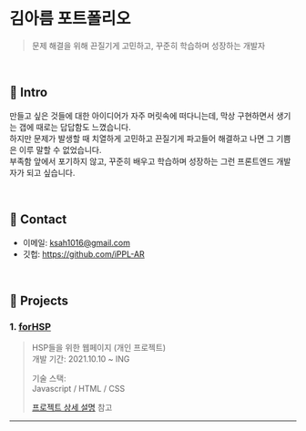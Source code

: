 # 김아름 포트폴리오
>문제 해결을 위해 끈질기게 고민하고, 꾸준히 학습하며 성장하는 개발자 

</br>

## :pushpin: Intro
만들고 싶은 것들에 대한 아이디어가 자주 머릿속에 떠다니는데, 막상 구현하면서 생기는 갭에 때로는 답답함도 느꼈습니다.   
하지만 문제가 발생할 때 치열하게 고민하고 끈질기게 파고들어 해결하고 나면 그 기쁨은 이루 말할 수 없었습니다.   
부족함 앞에서 포기하지 않고, 꾸준히 배우고 학습하며 성장하는 그런 프론트엔드 개발자가 되고 싶습니다.   

</br>

## :pushpin: Contact
- 이메일: ksah1016@gmail.com
- 깃헙: https://github.com/iPPL-AR

</br>

## :pushpin: Projects
### 1. [forHSP](https://github.com/iPPL-AR/forHSP)
>HSP들을 위한 웹페이지 (개인 프로젝트)  
>개발 기간: 2021.10.10 ~ ING
>  
>기술 스택:  
>Javascript / HTML / CSS
>  
>[프로젝트 상세 설명](https://github.com/iPPL-AR/forHSP) 참고

---

